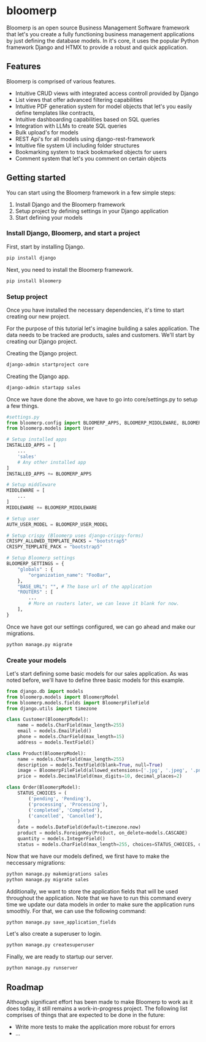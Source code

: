 # bloomerp
Bloomerp is an open source Business Management Software framework that let's you create a fully functioning business management applications by just defining the database models. 
In it's core, it uses the popular Python framework Django and HTMX to provide a robust and quick application.

## Features
Bloomerp is comprised of various features.
- Intuitive CRUD views with integrated access controll provided by Django
- List views that offer advanced filtering capabilities
- Intuitive PDF generation system for model objects that let's you easily define templates like contracts, 
- Intuitive dashboarding capabilities based on SQL queries
- Integration with LLMs to create SQL queries
- Bulk upload's for models
- REST Api's for all models using django-rest-framework
- Intuitive file system UI including folder structures
- Bookmarking system to track bookmarked objects for users
- Comment system that let's you comment on certain objects

## Getting started
You can start using the Bloomerp framework in a few simple steps:
1. Install Django and the Bloomerp framework
2. Setup project by defining settings in your Django application
3. Start defining your models

### Install Django, Bloomerp, and start a project
First, start by installing Django.
```sh
pip install django
```
Next, you need to install the Bloomerp framework.
```sh
pip install bloomerp
```

### Setup project
Once you have installed the necessary dependencies, it's time to start creating our new project. 

For the purpose of this tutorial let's imagine building a sales application. The data needs to be tracked are products, sales and customers. We'll start by creating our Django project.

Creating the Django project.
```sh
django-admin startproject core
```

Creating the Django app.
```sh
django-admin startapp sales
```

Once we have done the above, we have to go into core/settings.py to setup a few things.


```python
#settings.py
from bloomerp.config import BLOOMERP_APPS, BLOOMERP_MIDDLEWARE, BLOOMERP_USER_MODEL
from bloomerp.models import User

# Setup installed apps
INSTALLED_APPS = [
    ...
    'sales'
    # Any other installed app
]
INSTALLED_APPS += BLOOMERP_APPS

# Setup middleware
MIDDLEWARE = [
    ...
]
MIDDLEWARE += BLOOMERP_MIDDLEWARE

# Setup user
AUTH_USER_MODEL = BLOOMERP_USER_MODEL

# Setup crispy (Bloomerp uses django-crispy-forms)
CRISPY_ALLOWED_TEMPLATE_PACKS = "bootstrap5"
CRISPY_TEMPLATE_PACK = "bootstrap5"

# Setup Bloomerp settings
BLOOMERP_SETTINGS = {
    "globals" : {
        "organization_name": "FooBar",
    },
    "BASE_URL": "", # The base url of the application
    "ROUTERS" : [
        ...
        # More on routers later, we can leave it blank for now.
    ],
}

```

Once we have got our settings configured, we can go ahead and make our migrations.
```sh
python manage.py migrate
```

### Create your models
Let's start defining some basic models for our sales application. As was noted before, we'll have to define three basic models for this example.
```python
from django.db import models
from bloomerp.models import BloomerpModel
from bloomerp.models.fields import BloomerpFileField
from django.utils import timezone

class Customer(BloomerpModel):
    name = models.CharField(max_length=255)
    email = models.EmailField()
    phone = models.CharField(max_length=15)
    address = models.TextField()

class Product(BloomerpModel):
    name = models.CharField(max_length=255)
    description = models.TextField(blank=True, null=True)
    image = BloomerpFileField(allowed_extensions=['.jpg', '.jpeg', '.png'])
    price = models.DecimalField(max_digits=10, decimal_places=2)

class Order(BloomerpModel):
    STATUS_CHOICES = (
        ('pending', 'Pending'),
        ('processing', 'Processing'),
        ('completed', 'Completed'),
        ('cancelled', 'Cancelled'),
    )
    date = models.DateField(default=timezone.now)
    product = models.ForeignKey(Product, on_delete=models.CASCADE)
    quantity = models.IntegerField()
    status = models.CharField(max_length=255, choices=STATUS_CHOICES, default='pending')
```

Now that we have our models defined, we first have to make the neccessary migrations:

```sh
python manage.py makemigrations sales
python manage.py migrate sales
```

Additionally, we want to store the application fields that will be used throughout the application. Note that we have to run this command every time we update our data models in order to make sure the application runs smoothly. For that, we can use the following command:
```sh
python manage.py save_application_fields
```

Let's also create a superuser to login.
```sh
python manage.py createsuperuser
```

Finally, we are ready to startup our server.
```sh
python manage.py runserver
```


## Roadmap
Although significant effort has been made to make Bloomerp to work as it does today, it still remains a work-in-progress project. The following list comprises of things that are expected to be done in the future:

- Write more tests to make the application more robust for errors
- ...
